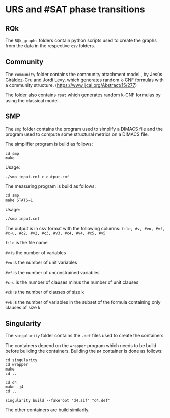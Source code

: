 # URS and #SAT phase transitions

## RQk

The `RQk_graphs` folders contain python scripts used to create the
graphs from the data in the respective `csv` folders.

## Community

The `community` folder contains the community attachment model
, by Jesús Giráldez-Cru and Jordi Levy,
which generates random k-CNF formulas with a community structure.
(https://www.ijcai.org/Abstract/15/277)

The folder also contains `rsat` which generates random k-CNF formulas
by using the classical model.

## SMP

The `smp` folder contains the program used to simplify a DIMACS file
and the program used to compute some structural metrics on a DIMACS file.

The simplifier program is build as follows:

```
cd smp
make
```

Usage:
```
./smp input.cnf > output.cnf
```

The measuring program is build as follows:
```
cd smp
make STATS=1
```

Usage:
```
./smp input.cnf
```

The output is in csv format with the following columns:
`file, #v, #vu, #vf, #c-u, #c2, #v2, #c3, #v3, #c4, #v4, #c5, #v5`

`file` is the file name

`#v` is the number of variables

`#vu` is the number of unit variables

`#vf` is the number of unconstrained variables

`#c-u` is the number of clauses minus the number of unit clauses

`#ck` is the number of clauses of size k

`#vk` is the number of variables in the subset of the formula containing only clauses of size k


## Singularity

The `singularity` folder contains the `.def` files used to create
the containers.

The containers depend on the `wrapper` program which needs to be build
before building the containers.
Building the `D4` container is done as follows:
```
cd singularity
cd wrapper
make
cd ..

cd d4
make -j4
cd ..

singularity build --fakeroot "d4.sif" "d4.def"
```

The other containers are build similarily.
